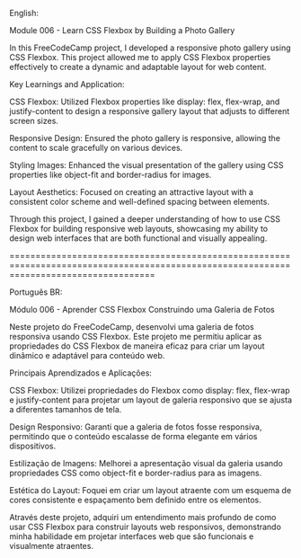 English:

Module 006 - Learn CSS Flexbox by Building a Photo Gallery

In this FreeCodeCamp project, I developed a responsive photo gallery using CSS Flexbox. This project allowed me to apply CSS Flexbox properties effectively to create a dynamic and adaptable layout for web content.

Key Learnings and Application:

CSS Flexbox: Utilized Flexbox properties like display: flex, flex-wrap, and justify-content to design a responsive gallery layout that adjusts to different screen sizes.

Responsive Design: Ensured the photo gallery is responsive, allowing the content to scale gracefully on various devices.

Styling Images: Enhanced the visual presentation of the gallery using CSS properties like object-fit and border-radius for images.

Layout Aesthetics: Focused on creating an attractive layout with a consistent color scheme and well-defined spacing between elements.

Through this project, I gained a deeper understanding of how to use CSS Flexbox for building responsive web layouts, showcasing my ability to design web interfaces that are both functional and visually appealing.

========================================================================================================================================

Português BR:

Módulo 006 - Aprender CSS Flexbox Construindo uma Galeria de Fotos

Neste projeto do FreeCodeCamp, desenvolvi uma galeria de fotos responsiva usando CSS Flexbox. Este projeto me permitiu aplicar as propriedades do CSS Flexbox de maneira eficaz para criar um layout dinâmico e adaptável para conteúdo web.

Principais Aprendizados e Aplicações:

CSS Flexbox: Utilizei propriedades do Flexbox como display: flex, flex-wrap e justify-content para projetar um layout de galeria responsivo que se ajusta a diferentes tamanhos de tela.

Design Responsivo: Garanti que a galeria de fotos fosse responsiva, permitindo que o conteúdo escalasse de forma elegante em vários dispositivos.

Estilização de Imagens: Melhorei a apresentação visual da galeria usando propriedades CSS como object-fit e border-radius para as imagens.

Estética do Layout: Foquei em criar um layout atraente com um esquema de cores consistente e espaçamento bem definido entre os elementos.

Através deste projeto, adquiri um entendimento mais profundo de como usar CSS Flexbox para construir layouts web responsivos, demonstrando minha habilidade em projetar interfaces web que são funcionais e visualmente atraentes.